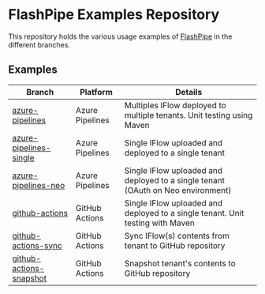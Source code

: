 # FlashPipe Examples Repository

This repository holds the various usage examples of [FlashPipe](https://github.com/engswee/flashpipe) in the different branches.

## Examples

Branch | Platform | Details
------------ | ------------- | -----
[azure-pipelines](https://github.com/engswee/flashpipe-demo/tree/azure-pipelines) | Azure Pipelines | Multiples IFlow deployed to multiple tenants. Unit testing using Maven
[azure-pipelines-single](https://github.com/engswee/flashpipe-demo/tree/azure-pipelines-single) | Azure Pipelines | Single IFlow uploaded and deployed to a single tenant
[azure-pipelines-neo](https://github.com/engswee/flashpipe-demo/tree/azure-pipelines-neo) | Azure Pipelines | Single IFlow uploaded and deployed to a single tenant (OAuth on Neo environment)
[github-actions](https://github.com/engswee/flashpipe-demo/tree/github-actions) | GitHub Actions | Single IFlow uploaded and deployed to a single tenant. Unit testing with Maven
[github-actions-sync](https://github.com/engswee/flashpipe-demo/tree/github-actions-sync) | GitHub Actions | Sync IFlow(s) contents from tenant to GitHub repository
[github-actions-snapshot](https://github.com/engswee/flashpipe-demo/tree/github-actions-snapshot) | GitHub Actions | Snapshot tenant's contents to GitHub repository
